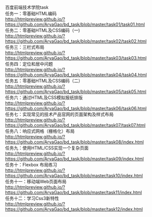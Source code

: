 百度前端技术学院task  
任务一：零基础HTML编码  
http://htmlpreview.github.io/?https://github.com/AryaGao/bd_task/blob/master/task01/task01.html   
任务二：零基础HTML及CSS编码（一)  
http://htmlpreview.github.io/?https://github.com/AryaGao/bd_task/blob/master/task02/task02.html  
任务三：三栏式布局  
http://htmlpreview.github.io/?https://github.com/AryaGao/bd_task/blob/master/task03/task03.html  
任务四：定位和居中问题  
http://htmlpreview.github.io/?https://github.com/AryaGao/bd_task/blob/master/task04/task04.html  
任务五：零基础HTML及CSS编码（二）  
http://htmlpreview.github.io/?https://github.com/AryaGao/bd_task/blob/master/task05/task05.html  
任务六：通过HTML及CSS模拟报纸排版  
http://htmlpreview.github.io/?https://github.com/AryaGao/bd_task/blob/master/task06/task06.html  
任务七：实现常见的技术产品官网的页面架构及样式布局  
http://htmlpreview.github.io/?https://github.com/AryaGao/bd_task/blob/master/task07/task07.html  
任务八：响应式网格（栅格化）布局  
http://htmlpreview.github.io/?https://github.com/AryaGao/bd_task/blob/master/task08/index.html  
任务九：使用HTML/CSS实现一个复杂页面                                                                                                         
http://htmlpreview.github.io/?https://github.com/AryaGao/bd_task/blob/master/task09/index.html                                             
任务十：Flexbox 布局练习   
http://htmlpreview.github.io/?https://github.com/AryaGao/bd_task/blob/master/task10/index.html   
任务十一：移动端Web页面布局          
http://htmlpreview.github.io/?https://github.com/AryaGao/bd_task/blob/master/task11/index.html  
任务十二：学习Css3新特性   
http://htmlpreview.github.io/?https://github.com/AryaGao/bd_task/blob/master/task12/index.html   
